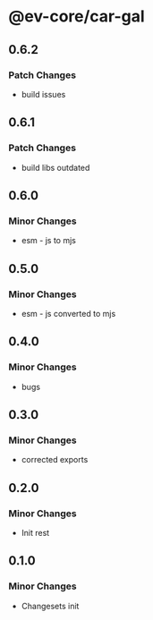 # @ev-core/car-gal

## 0.6.2

### Patch Changes

- build issues

## 0.6.1

### Patch Changes

- build libs outdated

## 0.6.0

### Minor Changes

- esm - js to mjs

## 0.5.0

### Minor Changes

- esm - js converted to mjs

## 0.4.0

### Minor Changes

- bugs

## 0.3.0

### Minor Changes

- corrected exports

## 0.2.0

### Minor Changes

- Init rest

## 0.1.0

### Minor Changes

- Changesets init
